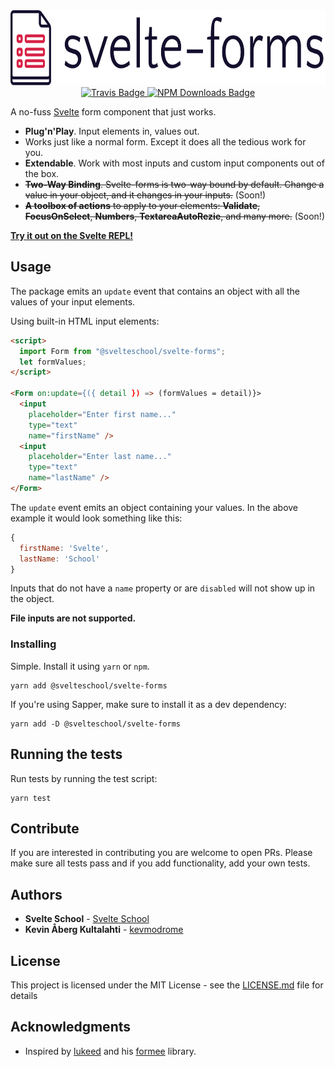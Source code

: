 <div align="center" margin="0 auto 20px">
  <div align="center">
    <img src="logo.svg" alt="svelte-forms" height="120" />
  </div>
  <a href='https://travis-ci.com/github/svelteschool/svelte-forms'>
      <img src="https://travis-ci.com/svelteschool/svelte-forms.svg?branch=master" alt="Travis Badge" />
  </a>
  <a href='https://www.npmjs.com/package/@svelteschool/svelte-forms'>
      <img src="https://img.shields.io/npm/dt/@svelteschool/svelte-forms" alt="NPM Downloads Badge" />
  </a>
</div>

A no-fuss [Svelte](https://svelte.dev/) form component that just works.

  - **Plug'n'Play**. Input elements in, values out.
  - Works just like a normal form. Except it does all the tedious work for you.
  - **Extendable**. Work with most inputs and custom input components out of the box.
  - ~~**Two-Way Binding**. Svelte-forms is two-way bound by default. Change a value in your object, and it changes in your inputs.~~ (Soon!)
  - ~~**A toolbox of actions** to apply to your elements: **Validate**, **FocusOnSelect**, **Numbers**, **TextareaAutoRezie**, and many more.~~ (Soon!)

[**Try it out on the Svelte REPL!**](https://svelte.dev/repl/ddc56a9e9f9c4289bbe714c6dd48989d?version=3.20.1)

## Usage

The package emits an `update` event that contains an object with all the values of your input elements.

Using built-in HTML input elements:
```html
<script>
  import Form from "@svelteschool/svelte-forms";
  let formValues;
</script>

<Form on:update={({ detail }) => (formValues = detail)}>
  <input
    placeholder="Enter first name..."
    type="text"
    name="firstName" />
  <input
    placeholder="Enter last name..."
    type="text"
    name="lastName" />
</Form>
```

The `update` event emits an object containing your values. In the above example it would look something like this:

```js
{
  firstName: 'Svelte',
  lastName: 'School'
}
```

Inputs that do not have a `name` property or are `disabled` will not show up in the object.

__File inputs are not supported.__

### Installing

Simple. Install it using `yarn` or `npm`.
```
yarn add @svelteschool/svelte-forms
```

If you're using Sapper, make sure to install it as a dev dependency:
```
yarn add -D @svelteschool/svelte-forms
```

## Running the tests

Run tests by running the test script:
```
yarn test
```

## Contribute

If you are interested in contributing you are welcome to open PRs. Please make sure all tests pass and if you add functionality, add your own tests.


## Authors

* **Svelte School** - [Svelte School](https://github.com/svelteschool)
* **Kevin Åberg Kultalahti** -  [kevmodrome](https://github.com/kevmodrome)

## License

This project is licensed under the MIT License - see the [LICENSE.md](LICENSE.md) file for details

## Acknowledgments

* Inspired by [lukeed](https://github.com/lukeed) and his [formee](https://github.com/lukeed/formee) library.
